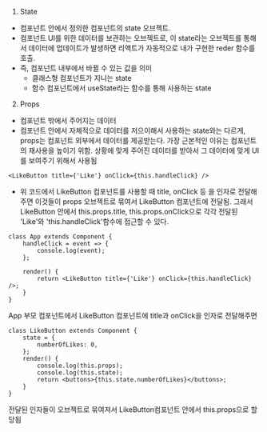 1. State

- 컴포넌트 안에서 정의한 컴포넌트의 state 오브젝트.
- 컴포넌트 UI를 위한 데이터를 보관하는 오브젝트로, 이 state라는 오브젝트를 통해서 데이터에 업데이트가 발생하면 리액트가 자동적으로 내가 구현한 reder 함수를 호출.
- 즉, 컴포넌트 내부에서 바뀔 수 있는 값을 의미
  - 클래스형 컴포넌트가 지니는 state
  - 함수 컴포넌트에서 useState라는 함수를 통해 사용하는 state

2. Props

- 컴포넌트 밖에서 주어지는 데이터
- 컴포넌트 안에서 자체적으로 데이터를 저으이해서 사용하는 state와는 다르게, props는 컴포넌트 외부에서 데이터를 제공받는다. 가장 근본적인 이유는 컴포넌트의 재사용을 높이기 위함. 상황에 맞게 주어진 데이터를 받아서 그 데이터에 맞게 UI를 보여주기 위해서 사용됨

```JSX
<LikeButton title={'Like'} onClick={this.handleClick} />
```

- 위 코드에서 LikeButton 컴포넌트를 사용할 때 title, onClick 등 을 인자로 전달해주면 이것들이 props 오브젝트로 묶여서 LikeButton 컴포넌트에 전달됨. 그래서 LikeButton 안에서 this.props.title, this.props.onClick으로 각각 전달된 'Like'와 'this.handleClick'함수에 접근할 수 있다.

```JSX
class App extends Component {
    handleClick = event => {
        console.log(event);
    };

    render() {
        return <LikeButton title={'Like'} onClick={this.handleClick} />;
    }
}
```

App 부모 컴포넌트에서 LikeButton 컴포넌트에 title과 onClick을 인자로 전달해주면

```JSX
class LikeButton extends Component {
    state = {
        numberOfLikes: 0,
    };
    render() {
        console.log(this.props);
        console.log(this.state);
        return <buttons>{this.state.numberOfLikes}</buttons>;
    }
}
```

전달된 인자들이 오브젝트로 묶여져서 LikeButton컴포넌트 안에서 this.props으로 할당됨
